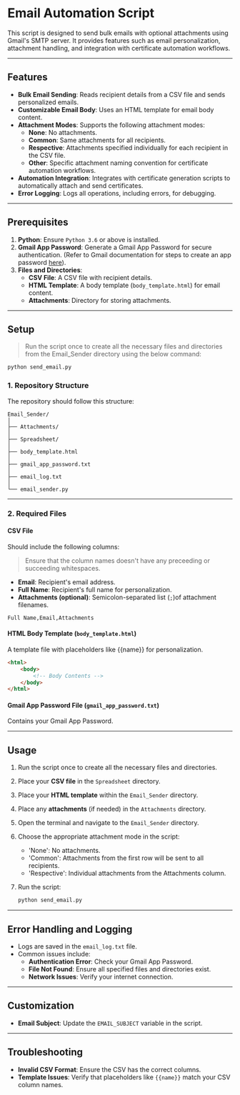 # Email Automation Script

This script is designed to send bulk emails with optional attachments using Gmail's SMTP server. It provides features such as email personalization, attachment handling, and integration with certificate automation workflows.

---

## Features

- **Bulk Email Sending**: Reads recipient details from a CSV file and sends personalized emails.
- **Customizable Email Body**: Uses an HTML template for email body content.
- **Attachment Modes**: Supports the following attachment modes:
  - **None**: No attachments.
  - **Common**: Same attachments for all recipients.
  - **Respective**: Attachments specified individually for each recipient in the CSV file.
  - **Other**: Specific attachment naming convention for certificate automation workflows.
- **Automation Integration**: Integrates with certificate generation scripts to automatically attach and send certificates.
- **Error Logging**: Logs all operations, including errors, for debugging.

---

## Prerequisites

1. **Python**: Ensure `Python 3.6` or above is installed.
2. **Gmail App Password**: Generate a Gmail App Password for secure authentication. (Refer to Gmail documentation for steps to create an app password [here](https://knowledge.workspace.google.com/kb/how-to-create-app-passwords-000009237)).
3. **Files and Directories**:
   - **CSV File**: A CSV file with recipient details.
   - **HTML Template**: A body template (`body_template.html`) for email content.
   - **Attachments**: Directory for storing attachments.

---

## Setup
> Run the script once to create all the necessary files and directories from the Email_Sender directory using the below command:

   ```bash
   python send_email.py
   ```

### 1. Repository Structure
The repository should follow this structure:

```plaintext
Email_Sender/
│
├── Attachments/
│
├── Spreadsheet/
│
├── body_template.html
│
├── gmail_app_password.txt
│
├── email_log.txt
│
└── email_sender.py
```

---

### 2. Required Files

#### CSV File
Should include the following columns:
> Ensure that the column names doesn't have any preceeding or succeeding whitespaces.
- **Email**: Recipient's email address.
- **Full Name**: Recipient's full name for personalization.
- **Attachments (optional)**: Semicolon-separated list (`;`)of attachment filenames.

```csv
Full Name,Email,Attachments
```

#### HTML Body Template (`body_template.html`)
A template file with placeholders like {{name}} for personalization.

```html
<html>
    <body>
        <!-- Body Contents -->
    </body>
</html>
```

#### Gmail App Password File (`gmail_app_password.txt`)
Contains your Gmail App Password.

---

## Usage

1. Run the script once to create all the necessary files and directories.
2. Place your **CSV file** in the `Spreadsheet` directory.
3. Place your **HTML template** within the `Email_Sender` directory.
4. Place any **attachments** (if needed) in the `Attachments` directory.
5. Open the terminal and navigate to the `Email_Sender` directory.
6. Choose the appropriate attachment mode in the script:
    - 'None': No attachments.
    - 'Common': Attachments from the first row will be sent to all recipients.
    - 'Respective': Individual attachments from the Attachments column.
7. Run the script:

   ```bash
   python send_email.py
   ```

---

## Error Handling and Logging

- Logs are saved in the `email_log.txt` file.
- Common issues include:
  - **Authentication Error**: Check your Gmail App Password.
  - **File Not Found**: Ensure all specified files and directories exist.
  - **Network Issues**: Verify your internet connection.

---

## Customization

- **Email Subject**: Update the `EMAIL_SUBJECT` variable in the script.

---

## Troubleshooting

- **Invalid CSV Format**: Ensure the CSV has the correct columns.
- **Template Issues**: Verify that placeholders like `{{name}}` match your CSV column names.
